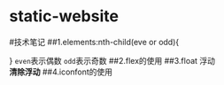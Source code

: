 # static-website
#技术笔记
##1.elements:nth-child(eve or odd){

}
`even`表示偶数 `odd`表示奇数
##2.flex的使用
##3.float 浮动  
**清除浮动**
##4.iconfont的使用

